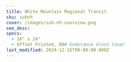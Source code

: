 ```yaml
---
title: White Mountain Regional Transit
sku: subnh
cover: /images/sub-nh-overview.png
seo_desc: 
specs:
  - 18" x 24"
  - Offset Printed, 80# Endurance Gloss Cover
last_modified: 2024-12-15T00:00:00.000Z
---
```


